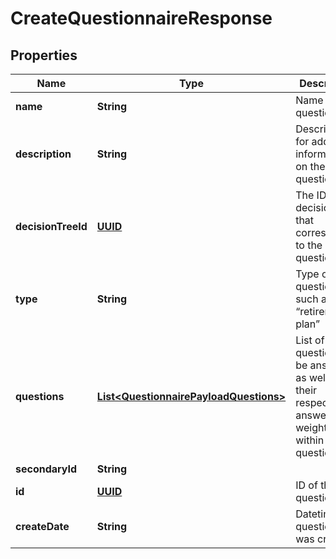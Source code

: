 
# CreateQuestionnaireResponse

## Properties
Name | Type | Description | Notes
------------ | ------------- | ------------- | -------------
**name** | **String** | Name for the questionnaire | 
**description** | **String** | Descriptions for additional information on the questionnaire |  [optional]
**decisionTreeId** | [**UUID**](UUID.md) | The ID of the decision tree that corresponds to the questionnaire |  [optional]
**type** | **String** | Type of questionnaire such as “retirement plan” |  [optional]
**questions** | [**List&lt;QuestionnairePayloadQuestions&gt;**](QuestionnairePayloadQuestions.md) | List of questions to be answered as well as their respective answers and weights within the questionnaire |  [optional]
**secondaryId** | **String** |  |  [optional]
**id** | [**UUID**](UUID.md) | ID of the questionnaire |  [optional]
**createDate** | **String** | Datetime the questionnaire was created |  [optional]



